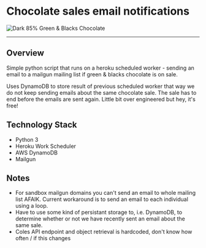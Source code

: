 # Chocolate sales email notifications

![Dark 85% Green & Blacks Chocolate](http://i6.goodness-direct.co.uk/d/591836b.jpg)

---

## Overview

Simple python script that runs on a heroku scheduled worker - sending an email to a mailgun mailing list if green & blacks chocolate is on sale.

Uses DynamoDB to store result of previous scheduled worker that way we do not keep sending emails about the same chocolate sale. The sale has to end before the emails are sent again. Little bit over engineered but hey, it's free!


## Technology Stack
- Python 3
- Heroku Work Scheduler
- AWS DynamoDB
- Mailgun

## Notes
- For sandbox mailgun domains you can't send an email to whole mailing list AFAIK. Current workaround is to send an email to each individual using a loop.
- Have to use some kind of persistant storage to, i.e. DynamoDB, to determine whether or not we have recently sent an email about the same sale.
- Coles API endpoint and object retrieval is hardcoded, don't know how often / if this changes
